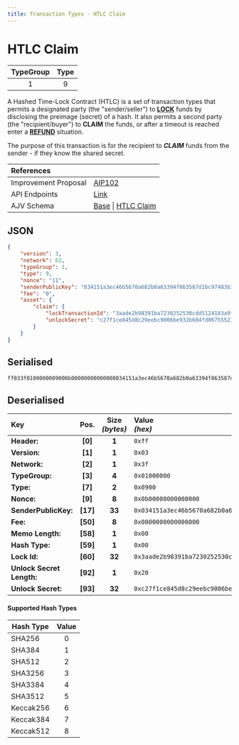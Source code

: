```yaml
---
title: Transaction Types - HTLC Claim
---
```


# HTLC Claim

| TypeGroup | Type  |
| :-------: | :---: |
|     1     |   9   |

A Hashed Time-Lock Contract (HTLC) is a set of transaction types that permits a designated party (the "sender/seller") to [**LOCK**](/core/transactions/types/htlc-lock) funds by disclosing the preimage (secret) of a hash. It also permits a second party (the "recipient/buyer") to **CLAIM** the funds, or after a timeout is reached enter a [**REFUND**](/core/transactions/types/htlc-refund) situation.

The purpose of this transaction is for the recipient to _**CLAIM**_ funds from the sender - if they know the shared secret.

| References           |                                                                                                                                                                                                                                                |
| :------------------- | :--------------------------------------------------------------------------------------------------------------------------------------------------------------------------------------------------------------------------------------------- |
| Improvement Proposal | [AIP102](https://github.com/ArkEcosystem/AIPs/blob/master/AIPS/aip-102.md)                                                                                                                                                                     |
| API Endpoints        | [Link](https://sxp.mainnet.sh/#/Transactions)                                                                                                                                                                                                  |
| AJV Schema           | [Base](https://github.com/Solar-network/core/blob/main/packages/crypto/src/transactions/types/schemas.ts#L17-L46) \| [HTLC Claim](https://github.com/Solar-network/core/blob/main/packages/crypto/src/transactions/types/schemas.ts#L299-L320) |

## JSON

```json
{
    "version": 3,
    "network": 63,
    "typeGroup": 1,
    "type": 9,
    "nonce": "11",
    "senderPublicKey": "034151a3ec46b5670a682b0a63394f863587d1bc97483b1b6c70eb58e7f0aed192",
    "fee": "0",
    "asset": {
        "claim": {
            "lockTransactionId": "3aade2b98391ba7230252530cdd5124183a9f4e582660666ae873da48173ea5f",
            "unlockSecret": "c27f1ce845d8c29eebc9006be932b604fd06755521b1a8b0be4204c65377151a"
        }
    }
}
```

## Serialised

```shell
ff033f0100000009000b00000000000000034151a3ec46b5670a682b0a63394f863587d1bc97483b1b6c70eb58e7f0aed192000000000000000000003aade2b98391ba7230252530cdd5124183a9f4e582660666ae873da48173ea5f20c27f1ce845d8c29eebc9006be932b604fd06755521b1a8b0be4204c65377151a
```

## Deserialised

| Key                       |   Pos.   | Size<br/>_(bytes)_ | Value<br/>_(hex)_                                                      |
| :------------------------ | :------: | :----------------: | :--------------------------------------------------------------------- |
| **Header:**               | **[0]**  |       **1**        | `0xff`                                                                 |
| **Version:**              | **[1]**  |       **1**        | `0x03`                                                                 |
| **Network:**              | **[2]**  |       **1**        | `0x3f`                                                                 |
| **TypeGroup:**            | **[3]**  |       **4**        | `0x01000000`                                                           |
| **Type:**                 | **[7]**  |       **2**        | `0x0900`                                                               |
| **Nonce:**                | **[9]**  |       **8**        | `0x0b00000000000000`                                                   |
| **SenderPublicKey:**      | **[17]** |       **33**       | `0x034151a3ec46b5670a682b0a63394f863587d1bc97483b1b6c70eb58e7f0aed192` |
| **Fee:**                  | **[50]** |       **8**        | `0x0000000000000000`                                                   |
| **Memo Length:**          | **[58]** |       **1**        | `0x00`                                                                 |
| **Hash Type:**            | **[59]** |       **1**        | `0x00`                                                                 |
| **Lock Id:**              | **[60]** |       **32**       | `0x3aade2b98391ba7230252530cdd5124183a9f4e582660666ae873da48173ea5f`   |
| **Unlock Secret Length:** | **[92]** |       **1**        | `0x20`                                                                 |
| **Unlock Secret:**        | **[93]** |       **32**       | `0xc27f1ce845d8c29eebc9006be932b604fd06755521b1a8b0be4204c65377151a`   |

#### Supported Hash Types

| Hash Type | Value |
| --------- | :---: |
| SHA256    |   0   |
| SHA384    |   1   |
| SHA512    |   2   |
| SHA3256   |   3   |
| SHA3384   |   4   |
| SHA3512   |   5   |
| Keccak256 |   6   |
| Keccak384 |   7   |
| Keccak512 |   8   |
